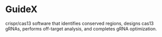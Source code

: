 # GuideX
crispr/cas13 software that identifies conserved regions, designs cas13 gRNAs, performs off-target analysis, and completes gRNA optimization.
